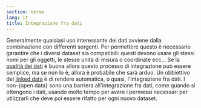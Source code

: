 ```yaml
---
section: terms
lang: it
title: Integrazione fra dati
---
```


Generalmente qualsiasi uso interessante dei dati avviene dalla combinazione con differenti sorgenti. Per permettere questo è necessario garantire che i diversi dataset sia compatibili: questi devono usare gli stessi nomi per gli oggetti, le stesse unità di misura o coordinate ecc... Se la [qualità dei dati](../data-quality) è buona allora questo processo di integrazione può essere semplice, ma se non lo è, allora è probabile che sarà arduo. Un obbiettivo dei [linked data](../linked-data/) è di rendere automatica, o quasi, l'integrazione fra dati. I non-{open data} sono una barriera all'integrazione fra dati, come quando si ottengono i dati, usando molto tempo per avere i permessi necessari per utilizzarli che deve poi essere rifatto per ogni nuovo dataset.
